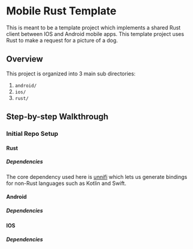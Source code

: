 # Mobile Rust Template

This is meant to be a template project which implements a shared Rust client between IOS and Android mobile apps. This template project uses Rust to make a request for a picture of a dog.

## Overview

This project is organized into 3 main sub directories:
1. `android/`
2. `ios/`
3. `rust/`

## Step-by-step Walkthrough

### Initial Repo Setup

#### Rust

##### Dependencies

The core dependency used here is [unnifi](https://github.com/mozilla/uniffi-rs) which lets us generate bindings for non-Rust languages such as Kotlin and Swift.

#### Android

##### Dependencies

#### IOS

##### Dependencies
